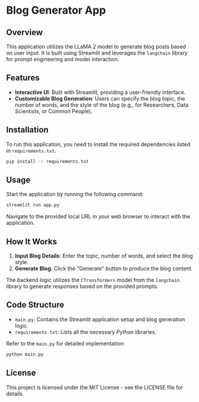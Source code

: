 # Blog Generator App

## Overview
This application utilizes the LLaMA 2 model to generate blog posts based on user input. It is built using Streamlit and leverages the `langchain` library for prompt engineering and model interaction.

## Features
- **Interactive UI**: Built with Streamlit, providing a user-friendly interface.
- **Customizable Blog Generation**: Users can specify the blog topic, the number of words, and the style of the blog (e.g., for Researchers, Data Scientists, or Common People).

## Installation
To run this application, you need to install the required dependencies listed in `requirements.txt`.

```bash
pip install -r requirements.txt
```

## Usage
Start the application by running the following command:

```bash
streamlit run app.py
```



Navigate to the provided local URL in your web browser to interact with the application.

## How It Works
1. **Input Blog Details**: Enter the topic, number of words, and select the blog style.
2. **Generate Blog**: Click the "Generate" button to produce the blog content.

The backend logic utilizes the `CTransformers` model from the `langchain` library to generate responses based on the provided prompts.

## Code Structure
- `main.py`: Contains the Streamlit application setup and blog generation logic.
- `requirements.txt`: Lists all the necessary Python libraries.

Refer to the `main.py` for detailed implementation:

```python
python main.py
```


## License
This project is licensed under the MIT License - see the LICENSE file for details.